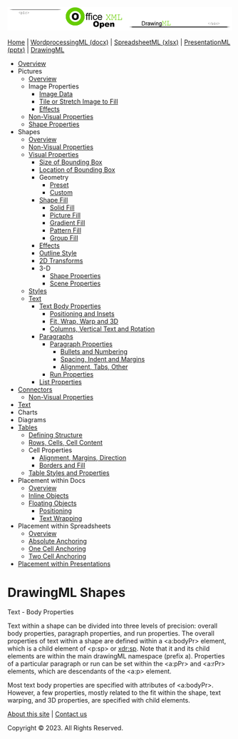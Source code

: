 ![OfficeOpenXML.com](images/drawingMLbanner.png)

[Home](index.php) | [WordprocessingML (docx)](anatomyofOOXML.php) | [SpreadsheetML (xlsx)](anatomyofOOXML-xlsx.php) | [PresentationML (pptx)](anatomyofOOXML-pptx.php) | [DrawingML](drwOverview.php)

* [Overview](drwOverview.php)
* Pictures
  + [Overview](drwPic.php)
  + Image Properties
    - [Image Data](drwPic-ImageData.php)
    - [Tile or Stretch Image to Fill](drwPic-tile.php)
    - [Effects](drwPic-effects.php)
  + [Non-Visual Properties](drwPic-nvPicPr.php)
  + [Shape Properties](drwSp-SpPr.php)
* Shapes
  + [Overview](drwShape.php)
  + [Non-Visual Properties](drwSp-nvSpPr.php)
  + [Visual Properties](drwSp-SpPr.php)
    - [Size of Bounding Box](drwSp-size.php)
    - [Location of Bounding Box](drwSp-location.php)
    - Geometry
      * [Preset](drwSp-prstGeom.php)
      * [Custom](drwSp-custGeom.php)
    - [Shape Fill](drwSp-shapeFill.php)
      * [Solid Fill](drwSp-SolidFill.php)
      * [Picture Fill](drwSp-PictFill.php)
      * [Gradient Fill](drwSp-GradFill.php)
      * [Pattern Fill](drwSp-PattFill.php)
      * [Group Fill](drwSp-grpFill.php)
    - [Effects](drwSp-effects.php)
    - [Outline Style](drwSp-outline.php)
    - [2D Transforms](drwSp-rotate.php)
    - 3-D
      * [Shape Properties](drwSp-3dProps.php)
      * [Scene Properties](drwSp-3dScene.php)
  + [Styles](drwSp-styles.php)
  + [Text](drwSp-text.php)
    - [Text Body Properties](drwSp-text-bodyPr.php)
      * [Positioning and Insets](drwSp-text-bodyPr-inset.php)
      * [Fit, Wrap, Warp and 3D](drwSp-text-bodyPr-fit.php)
      * [Columns, Vertical Text and Rotation](drwSp-text-bodyPr-columns.php)
    - [Paragraphs](drwSp-text-paragraph.php)
      * [Paragraph Properties](drwSp-text-paraProps.php)
        + [Bullets and Numbering](drwSp-text-paraProps-numbering.php)
        + [Spacing, Indent and Margins](drwSp-text-paraProps-margins.php)
        + [Alignment, Tabs, Other](drwSp-text-paraProps-align.php)
      * [Run Properties](drwSp-text-runProps.php)
    - [List Properties](drwSp-text-lstPr.php)
* [Connectors](drwCxnSp.php)
  + [Non-Visual Properties](drwSp-nvCxnSpPr.php)
* [Text](drwSp-textbox.php)
* Charts
* Diagrams
* [Tables](drwTable.php)
  + [Defining Structure](drwTableGrid.php)
  + [Rows, Cells, Cell Content](drwTableRowAndCell.php)
  + Cell Properties
    - [Alignment, Margins, Direction](drwTableCellProperties-alignment.php)
    - [Borders and Fill](drwTableCellProperties-bordersFills.php)
  + [Table Styles and Properties](drwTableStyles.php)
* Placement within Docs
  + [Overview](drwPicInWord.php)
  + [Inline Objects](drwPicInline.php)
  + [Floating Objects](drwPicFloating.php)
    - [Positioning](drwPicFloating-position.php)
    - [Text Wrapping](drwPicFloating-textWrap.php)
* Placement within Spreadsheets
  + [Overview](drwPicInSpread.php)
  + [Absolute Anchoring](drwPicInSpread-absolute.php)
  + [One Cell Anchoring](drwPicInSpread-oneCell.php)
  + [Two Cell Anchoring](drwPicInSpread-twoCell.php)
* [Placement within Presentations](drwPicInPresentation.php)

# DrawingML Shapes

Text - Body Properties

Text within a shape can be divided into three levels of precision: overall body properties, paragraph properties, and run properties. The overall properties of text within a shape are defined within a <a:bodyPr> element, which is a child element of <p:sp> or <xdr:sp>. Note that it and its child elements are within the main drawingML namespace (prefix a). Properties of a particular paragraph or run can be set within the <a:pPr> and <a:rPr> elements, which are descendants of the <a:p> element.

Most text body properties are specified with attributes of <a:bodyPr>. However, a few properties, mostly related to the fit within the shape, text warping, and 3D properties, are specified with child elements.

  

[About this site](aboutThisSite.php) | [Contact us](contactUs.php)
  
Copyright © 2023. All Rights Reserved.
